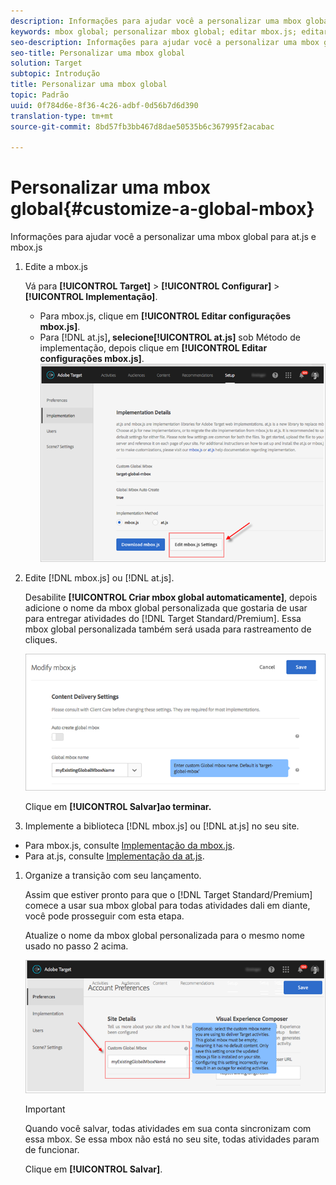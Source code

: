 ```yaml
---
description: Informações para ajudar você a personalizar uma mbox global para at.js e mbox.js
keywords: mbox global; personalizar mbox global; editar mbox.js; editar at.js; at.js; implementar mbox.js; implementar o at.js
seo-description: Informações para ajudar você a personalizar uma mbox global para at.js e mbox.js
seo-title: Personalizar uma mbox global
solution: Target
subtopic: Introdução
title: Personalizar uma mbox global
topic: Padrão
uuid: 0f784d6e-8f36-4c26-adbf-0d56b7d6d390
translation-type: tm+mt
source-git-commit: 8bd57fb3bb467d8dae50535b6c367995f2acabac

---
```



# Personalizar uma mbox global{#customize-a-global-mbox}

Informações para ajudar você a personalizar uma mbox global para at.js e mbox.js

1. Edite a mbox.js

   Vá para **[!UICONTROL Target]** &gt; **[!UICONTROL Configurar]** &gt; **[!UICONTROL Implementação]**.

   * Para mbox.js, clique em **[!UICONTROL Editar configurações mbox.js]**.
   * Para [!DNL at.js]**, selecione[!UICONTROL at.js]** sob Método de implementação, depois clique em **[!UICONTROL Editar configurações mbox.js]**.
   ![](assets/step-1-edit-mboxjs.png)

1. Edite [!DNL mbox.js] ou [!DNL at.js].

   Desabilite **[!UICONTROL Criar mbox global automaticamente]**, depois adicione o nome da mbox global personalizada que gostaria de usar para entregar atividades do [!DNL Target Standard/Premium]. Essa mbox global personalizada também será usada para rastreamento de cliques.

   ![](assets/step-2-edit-mboxjs-or-atjs.png)

   Clique em **[!UICONTROL Salvar]ao terminar.**
1. Implemente a biblioteca [!DNL mbox.js] ou [!DNL at.js] no seu site.

* Para mbox.js, consulte [Implementação da mbox.js](../../../../c-implementing-target/c-implementing-target-for-client-side-web/t-mbox-download/mbox-download.md#task_4EAE26BB84FD4E1D858F411AEDF4B420).
* Para at.js, consulte [Implementação da at.js](../../../../c-implementing-target/c-implementing-target-for-client-side-web/t-mbox-download/c-target-atjs-implementation/target-atjs-implementation.md#concept_8AC8D169E02944B1A547A0CAD97EAC17).

1. Organize a transição com seu lançamento.

   Assim que estiver pronto para que o [!DNL Target Standard/Premium] comece a usar sua mbox global para todas atividades dali em diante, você pode prosseguir com esta etapa.

   Atualize o nome da mbox global personalizada para o mesmo nome usado no passo 2 acima.

   ![](assets/step-4-time-the-transition-with-your-release.png)

   >[!IMPORTANT]
   >
   >Quando você salvar, todas atividades em sua conta sincronizam com essa mbox. Se essa mbox não está no seu site, todas atividades param de funcionar.

   Clique em **[!UICONTROL Salvar]**.
